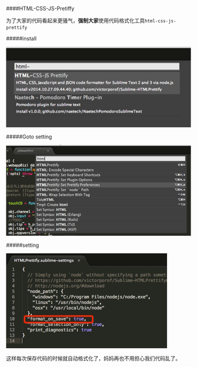 ####HTML-CSS-JS-Pretiffy

为了大家的代码看起来更骚气，**强制大家**使用代码格式化工具`html-css-js-prettify`

#####install

![](./images/2014-11-13-2.png)

#####Goto setting

![](./images/2014-11-13-3.png)

#####setting

![](./images/2014-11-13-1.jpg)


这样每次保存代码的时候就自动格式化了，妈妈再也不用担心我们代码乱了。
